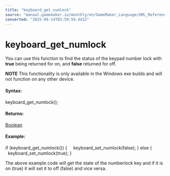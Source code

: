 ```yaml
---
title: "keyboard_get_numlock"
source: "manual.gamemaker.io/monthly/en/GameMaker_Language/GML_Reference/Game_Input/Keyboard_Input/keyboard_get_numlock.htm"
converted: "2025-09-14T03:59:59.441Z"
---
```


# keyboard\_get\_numlock

You can use this function to find the status of the keypad number lock with **true** being returned for on, and **false** returned for off.

**NOTE** This functionality is only available in the Windows exe builds and will not function on any other device.

#### **Syntax:**

keyboard\_get\_numlock();

#### **Returns:**

[Boolean](../../../GML_Overview/Data_Types.md)

#### **Example:**

if (keyboard\_get\_numlock())
{
    keyboard\_set\_numlock(false);
}
else
{
    keyboard\_set\_numlock(true);
}

The above example code will get the state of the numberlock key and if it is on (true) it will set it to off (false) and vice versa.